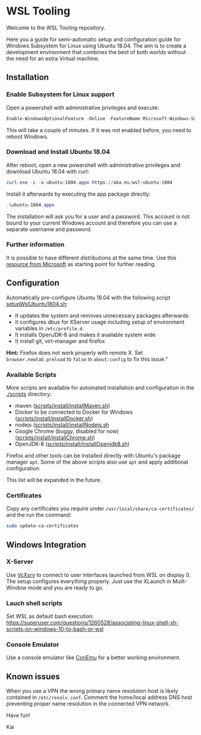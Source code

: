 WSL Tooling
===

Welcome to the WSL Tooling repository.

Here you a guide for semi-automatic setup and configuration guide for Windows Subsystem for Linux using Ubuntu 18.04.
The aim is to create a development environment that combines the best of both worlds without the need for an extra Virtual machine.


## Installation

### Enable Subsystem for Linux support
Open a powershell with administrative privileges and execute:
```powershell
Enable-WindowsOptionalFeature -Online -FeatureName Microsoft-Windows-Subsystem-Linux
```
This will take a couple of minutes. If it was not enabled before, you need to reboot Windows.

### Download and Install Ubuntu 18.04
After reboot, open a new powershell with administrative privileges and download Ubuntu 18.04 with curl:
```powershell
curl.exe -L -o ubuntu-1804.appx https://aka.ms/wsl-ubuntu-1804
```
Install it afterwards by executing the app package directly:
```powershell
.\ubuntu-1804.appx
```
The installation will ask you for a user and a password. This account is not bound to your current Windows account and therefore you can use a separate username and password.

### Further information
It is possible to have different distributions at the same time. Use this [resource from Microsoft](https://docs.microsoft.com/en-us/windows/wsl/wsl-config) as starting point for further reading.

## Configuration
Automatically pre-configure Ubuntu 18.04 with the following script [setupWslUbuntu1804.sh](./setupWslUbuntu1804.sh):
- It updates the system and removes unnecessary packages afterwards
- It configures dbus for XServer usage including setup of environment variables in `/etc/profile.d`.
- It installs OpenJDK-8 and makes it available system wide
- It install git, virt-manager and firefox

**Hint:** Firefox does not work properly with remote X. Set `browser.newtab.preload` to `false` in `about:config` to fix this issue."

### Available Scripts
More scripts are available for automated installation and configuration in the [./scripts](./scripts) directory:
- maven ([scripts/install/installMaven.sh](./scripts/install/installMaven.sh))
- Docker to be connected to Docker for Windows ([scripts/install/installDocker.sh](./scripts/install/installDocker.sh))
- nodejs ([scripts/install/installNodejs.sh](./scripts/install/installNodejs.sh)
- Google Chrome (buggy, disabled for now) ([scripts/install/installChrome.sh](./scripts/install/installChrome.sh))
- OpenJDK-8 ([scripts/install/installOpenjdk8.sh](./scripts/install/installOpenjdk8.sh))

Firefox and other tools can be installed directly with Ubuntu's package manager `apt`. Some of the above scripts also use `apt` and apply additional configuration.

This list will be expanded in the future.

### Certificates
Copy any certificates you require under `/usr/local/share/ca-certificates/` and the run the command:
```bash
sudo update-ca-certificates
```

## Windows Integration

### X-Server
Use [VcXsrv](https://sourceforge.net/projects/vcxsrv/) to connect to user interfaces launched from WSL on display 0. The setup configures everything properly. Just use the XLaunch in Mulit-Window mode and you are ready to go.

### Lauch shell scripts
Set WSL as default bash execution:
https://superuser.com/questions/1260528/associating-linux-shell-sh-scripts-on-windows-10-to-bash-or-wsl

### Console Emulator
Use a console emulator like [ConEmu](https://conemu.github.io/) for a better working environment. 

## Known issues
When you use a VPN the wrong primary name resolution host is likely contained in `/etc/resolv.conf`. Comment the home/local address DNS host preventing proper name resolution in the connected VPN network.  


Have fun!

Kai
